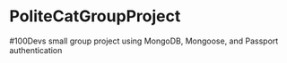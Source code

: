 # PoliteCatGroupProject
#100Devs small group project using MongoDB, Mongoose, and Passport authentication
